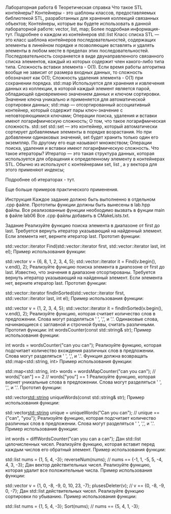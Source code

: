 Лабораторная работа 6
Теоретическая справка
Что такое STL контейнеры?
Контейнеры - это шаблоны классов, предоставляемых библиотекой STL, разработанных для хранения коллекций связанных объектов;
Контейнеры, которые вы будете использовать в данной лабораторной работе: vector, list, map;
Более подробная информация- тут.
Подробнее о каждом из контейнеров
std::list
Класс списка STL — это класс шаблона контейнеров последовательностей, содержащих элементы в линейном порядке и позволяющие вставлять и удалять элементы в любом месте в пределах этих последовательностей. Последовательность сохраняется в виде двунаправленного связанного списка элементов, каждый из которых содержит член какого-либо типа типа.
Сложность вставки элемента - O(1). Если время работы алгоритма вообще не зависит от размера входных данных, то сложность обозначают как O(1);
Сложность удаления элемента - О(1) при сохранении порядка.
std::map
Используется для хранения и извлечения данных из коллекции, в которой каждый элемент является парой, обладающей одновременно значением данных и ключом сортировки. Значение ключа уникально и применяется для автоматической сортировки данных;
std::map — отсортированный ассоциативный контейнер, который содержит пары ключ-значение с неповторяющимися ключами;
Операции поиска, удаления и вставки имеют логарифмическую сложность;
О том, что такое логарифмическая сложность.
std::set
std::set — это контейнер, который автоматически сортирует добавляемые элементы в порядке возрастания. Но при добавлении одинаковых значений, set будет хранить только один его экземпляр. По другому его еще называют множеством;
Операции поиска, удаления и вставки имеют логарифмическую сложность.
Что такое итераторы?
Итератор — это такая структура данных, которая используется для обращения к определенному элементу в контейнерах STL. Обычно из используют с контейнерами set, list , а у вектора для этого применяют индексы;

Подробнее об итераторах - тут.

Еще больше примеров практического применения.

Инструкция
Каждое задание должно быть выполненно в отдельном .cpp файле. Прототипы функции должны быть вынесены в lab.hpp файлы. Все реализованные функции необходимо вызвать в фунции main в файле lab06 Все .cpp файлы добавить в CMakeLists.txt.

Задание
Реализуйте функцию поиска элемента в диапазоне от first до last. Требуется вернуть итератор указывающий на найденный элемент. Если элемента нет, верните итератор last.
Прототип функции:

std::vector<int>::iterator Find(std::vector<int>::iterator first, std::vector<int>::iterator last, int el);
Пример использования функции:

std::vector<int> v = {6, 8, 1, 2, 3, 4, 5};
std::vector<int>::iterator it = Find(v.begin(), v.end(), 2);
Реализуйте функцию поиска элемента в диапозоне от first до last. Известно, что значения в диапазоне отсортированы. Требуется вернуть итератор указывающий на найденный элемент. Если элемента нет, верните итератор last.
Прототип функции:

std::vector<int>::iterator findInSorted(std::vector<int>::iterator first, std::vector<int>::iterator last, int el);
Пример использования функции:

std::vector<int> v = {1, 2, 3, 4, 5};
std::vector<int>::iterator it = findInSorted(v.begin(), v.end(), 2);
Реализуйте функцию, которая считает количество слов в предложении. Слова могут разделяться ' ', ',', и '.'. Одинаковые слова, начинающиеся с заглавной и строчной буквы, считать различными. Прототип функции:
int wordsCounter(const std::string& str);
Пример использования функции:

int words = wordsCounter("can you can");
Реализуйте функцию, которая подсчитает количество вхождения различных слов в предложении. Слова могут разделяться ' ', ',', и '.'. Функция должна возвращать std::map<std::string, int>
Пример использования функции:

std::map<std::string, int> words = wordsMapCounter("can you can");
// words["can"] == 2
// words["you"] == 1
Реализуйте функцию, которая вернет уникальные слова в предложении. Слова могут разделяться ' ', ',', и '.'.
Прототип функции:

std::vector<std::string> uniqueWords(const std::string& str);
Пример использования функции:

std::vector<std::string> unique = uniqueWords("Can you can");
// unique  == {"can", "you"};
Реализуйте функцию, которая подсчитает количество различных слов в предложении. Слова могут разделяться ' ', ',', и '.'.
Пример использования функции:

int words = diffWordsCounter("can you can a can");
Дан std::list целочисленных чисел. Реализуйте функцию, которая вставит перед каждым числов его обратный элемент.
Пример использования функции:

std::list<int> nums = {1, 5, 4, -3};
reverseNum(nums);
// nums == {-1, 1, -5, 5, -4, 4, 3, -3};
Дан вектор действительных чисел. Реализуйте функцию, которая удалит все положительные числа.
Пример использования функции:

std::vector<int> v = {1, 0, -8, -9, 0, 10, 23, -7};
plusesDeleter(v);
// v == {0, -8, -9, 0, -7};
Дан std::list действительных чисел. Реализуйте функцию сортировки по убыванию.
Пример использования функции:

std::list<int> nums = {1, 5, 4, -3};
Sort(nums);
// nums == {5, 4, 1, -3};
